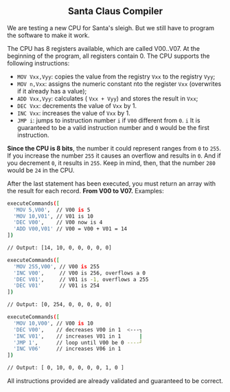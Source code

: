 <h2 align="center">Santa Claus Compiler</h2>

We are testing a new CPU for Santa's sleigh. But we still have to program the software to make it work.

The CPU has 8 registers available, which are called V00..V07. At the beginning of the program, all registers contain 0. The CPU supports the following instructions:

- `MOV Vxx,Vyy`: copies the value from the registry `Vxx` to the registry `Vyy`;
- `MOV n,Vxx`: assigns the numeric constant nto the register `Vxx` (overwrites if it already has a value);
- `ADD Vxx,Vyy`: calculates ( `Vxx + Vyy`) and stores the result in `Vxx`;
- `DEC Vxx`: decrements the value of `Vxx` by 1.
- `INC Vxx`: increases the value of `Vxx` by 1.
- `JMP i`: jumps to instruction number `i` if `V00` different from `0`. `i` It is guaranteed to be a valid instruction number and `0` would be the first instruction.

**Since the CPU is 8 bits**, the number it could represent ranges from `0` to `255`. If you increase the number `255` it causes an overflow and results in `0`. And if you decrement `0`, it results in `255`. Keep in mind, then, that the number `280` would be `24` in the CPU.

After the last statement has been executed, you must return an array with the result for each record. **From V00 to V07.** Examples:

```sh
executeCommands([
  'MOV 5,V00',  // V00 is 5
  'MOV 10,V01', // V01 is 10
  'DEC V00',    // V00 now is 4
  'ADD V00,V01' // V00 = V00 + V01 = 14
])

// Output: [14, 10, 0, 0, 0, 0, 0]

executeCommands([
  'MOV 255,V00', // V00 is 255
  'INC V00',     // V00 is 256, overflows a 0
  'DEC V01',     // V01 is -1, overflows a 255
  'DEC V01'      // V01 is 254
])

// Output: [0, 254, 0, 0, 0, 0, 0]

executeCommands([
  'MOV 10,V00', // V00 is 10
  'DEC V00',    // decreases V00 in 1  <---┐
  'INC V01',    // increases V01 in 1      |
  'JMP 1',      // loop until V00 be 0 ----┘
  'INC V06'     // increases V06 in 1
])

// Output: [ 0, 10, 0, 0, 0, 0, 1, 0 ]
```

All instructions provided are already validated and guaranteed to be correct.

